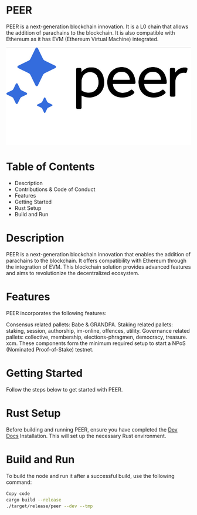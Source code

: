 <h1></p>PEER</code></h1>

PEER is a next-generation blockchain innovation. It is a L0 chain that allows the addition of parachains to the blockchain. It is also compatible with Ethereum as it has EVM (Ethereum Virtual Machine) integrated.

<p align="center">
  <img src="/peer.jpg">
</p>

# Table of Contents
* Description
* Contributions & Code of Conduct
* Features
* Getting Started
* Rust Setup
* Build and Run


# Description
PEER is a next-generation blockchain innovation that enables the addition of parachains to the blockchain. It offers compatibility with Ethereum through the integration of EVM. This blockchain solution provides advanced features and aims to revolutionize the decentralized ecosystem.


# Features
PEER incorporates the following features:

Consensus related pallets: Babe & GRANDPA.
Staking related pallets: staking, session, authorship, im-online, offences, utility.
Governance related pallets: collective, membership, elections-phragmen, democracy, treasure.
xcm.
These components form the minimum required setup to start a NPoS (Nominated Proof-of-Stake) testnet.

# Getting Started
Follow the steps below to get started with PEER.

# Rust Setup
Before building and running PEER, ensure you have completed the [Dev Docs](https://docs.substrate.io/install/) Installation. This will set up the necessary Rust environment.

# Build and Run
To build the node and run it after a successful build, use the following command:

```sh
Copy code
cargo build --release
./target/release/peer --dev --tmp
